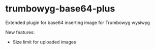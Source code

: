 # trumbowyg-base64-plus
Extended plugin for base64 inserting image for Trumbowyg wysiwyg

New features:
* Size limit for uploaded images
